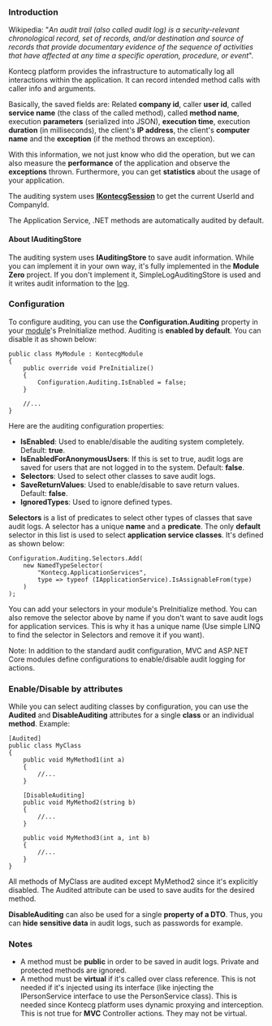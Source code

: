 ### Introduction

Wikipedia: "*An audit trail (also called audit log) is a
security-relevant chronological record, set of records, and/or
destination and source of records that provide documentary evidence of
the sequence of activities that have affected at any time a specific
operation, procedure, or event*".

Kontecg platform provides the infrastructure to automatically log all
interactions within the application. It can record intended method calls
with caller info and arguments.

Basically, the saved fields are: Related **company id**, caller **user id**,
called **service name** (the class of the called method), called
**method name**, execution **parameters** (serialized into JSON),
**execution time**, execution **duration** (in milliseconds), the client's
**IP address**, the client's **computer name** and the **exception** (if
the method throws an exception).

With this information, we not just know who did the operation, but we can also
measure the **performance** of the application and observe the
**exceptions** thrown. Furthermore, you can get **statistics** about the usage
of your application.

The auditing system uses [**IKontecgSession**](/Pages/Documents/Kontecg-Session) to
get the current UserId and CompanyId.

The Application Service, .NET methods
are automatically audited by default.

#### About IAuditingStore

The auditing system uses **IAuditingStore** to
save audit information. While you can implement it in your own way,
it's fully implemented in the **Module Zero** project. If you don't
implement it, SimpleLogAuditingStore is used and it writes audit
information to the [log](/Pages/Documents/Logging).

### Configuration

To configure auditing, you can use the **Configuration.Auditing** property
in your [module](/Pages/Documents/Module-System)'s PreInitialize method.
Auditing is **enabled by default**. You can disable it as shown below:

    public class MyModule : KontecgModule
    {
        public override void PreInitialize()
        {
            Configuration.Auditing.IsEnabled = false;
        }
    
        //...
    }

Here are the auditing configuration properties:

-   **IsEnabled**: Used to enable/disable the auditing system completely.
    Default: **true**.
-   **IsEnabledForAnonymousUsers**: If this is set to true, audit logs
    are saved for users that are not logged in to the system.
    Default: **false**.
-   **Selectors**: Used to select other classes to save audit logs.
-   **SaveReturnValues**: Used to enable/disable to save return values. Default: **false**.
-   **IgnoredTypes**: Used to ignore defined types.

**Selectors** is a list of predicates to select other types of classes that save
audit logs. A selector has a unique **name** and a **predicate**. The
only **default** selector in this list is used to select **application
service classes**. It's defined as shown below:

    Configuration.Auditing.Selectors.Add(
        new NamedTypeSelector(
            "Kontecg.ApplicationServices",
            type => typeof (IApplicationService).IsAssignableFrom(type)
        )
    );

You can add your selectors in your module's PreInitialize method.
You can also remove the selector above by name if you don't want to save
audit logs for application services. This is why it has a unique name
(Use simple LINQ to find the selector in Selectors and remove it if you
want).

Note: In addition to the standard audit configuration, MVC and ASP.NET Core
modules define configurations to enable/disable audit logging for
actions.

### Enable/Disable by attributes

While you can select auditing classes by configuration, you can use the
**Audited** and **DisableAuditing** attributes for a single **class** or an
individual **method**. Example:

    [Audited]
    public class MyClass
    {
        public void MyMethod1(int a)
        {
            //...
        }
    
        [DisableAuditing]
        public void MyMethod2(string b)
        {
            //...
        }
    
        public void MyMethod3(int a, int b)
        {
            //...
        }
    }

All methods of MyClass are audited except MyMethod2 since it's
explicitly disabled. The Audited attribute can be used to
save audits for the desired method.

**DisableAuditing** can also be used for a single **property of a
DTO**. Thus, you can **hide sensitive data** in audit logs, such as
passwords for example.

### Notes

-   A method must be **public** in order to be saved in audit logs. Private
    and protected methods are ignored.
-   A method must be **virtual** if it's called over class reference.
    This is not needed if it's injected using its interface (like
    injecting the IPersonService interface to use the PersonService class). This
    is needed since Kontecg platform uses dynamic proxying and
    interception. This is not true for **MVC** Controller actions. They
    may not be virtual.
